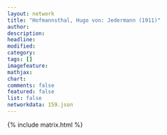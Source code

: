 ```yaml
---
layout: network
title: "Hofmannsthal, Hugo von: Jedermann (1911)"
author:
description:
headline:
modified:
category:
tags: []
imagefeature: 
mathjax: 
chart: 
comments: false
featured: false
list: false
networkdata: 159.json
---
```

{% include matrix.html %}
